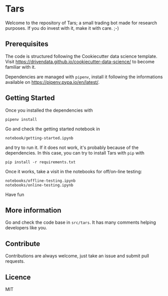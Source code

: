 
Tars
====

Welcome to the repository of Tars; a small trading bot made for research 
purposes. If you do invest with it, make it with care. ;-)

Prerequisites
-------------

The code is structured following the Cookiecutter data science template. Visit 
https://drivendata.github.io/cookiecutter-data-science/ to become familiar with 
it.

Dependencies are managed with `pipenv`, install it following the informations
available on https://pipenv.pypa.io/en/latest/.

Getting Started
---------------

Once you installed the dependencies with 

    pipenv install

Go and check the getting started notebook in 

    notebook/getting-started.ipynb

and try to run it. If it does not work, it's probably because of the 
dependencies. In this case, you can try to install Tars with `pip` with

    pip install -r requirements.txt

Once it works, take a visit in the notebooks for off/on-line testing:

    notebooks/offline-testing.ipynb
    notebooks/online-testing.ipynb

Have fun

More information
----------------

Go and check the code base in `src/tars`. It has many comments helping 
developers like you.

Contribute
----------

Contributions are always welcome, just take an issue and submit pull requests.

Licence
-------

MIT